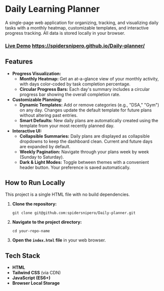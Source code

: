 # Daily Learning Planner

A single-page web application for organizing, tracking, and visualizing daily tasks with a monthly heatmap, customizable templates, and interactive progress tracking. All data is stored locally in your browser.

### [Live Demo](https://spidersnipero.github.io/Daily-planner/) https://spidersnipero.github.io/Daily-planner/

## Features

* **Progress Visualization:**
    * **Monthly Heatmap:** Get an at-a-glance view of your monthly activity, with days color-coded by task completion percentage.
    * **Circular Progress Bars:** Each day's summary includes a circular progress bar showing the overall completion rate.
* **Customizable Planning:**
    * **Dynamic Templates:** Add or remove categories (e.g., "DSA," "Gym") on any day. Changes update the default template for future plans without altering past entries.
    * **Smart Defaults:** New daily plans are automatically created using the template from your most recently planned day.
* **Interactive UI:**
    * **Collapsible Summaries:** Daily plans are displayed as collapsible dropdowns to keep the dashboard clean. Current and future days are expanded by default.
    * **Weekly Pagination:** Navigate through your plans week by week (Sunday to Saturday).
    * **Dark & Light Modes:** Toggle between themes with a convenient header button. Your preference is saved automatically.

## How to Run Locally

This project is a single HTML file with no build dependencies.

1.  **Clone the repository:**
    ```
    git clone git@github.com:spidersnipero/Daily-planner.git
    ```
2.  **Navigate to the project directory:**
    ```
    cd your-repo-name
    ```
3.  **Open the `index.html` file** in your web browser.

## Tech Stack

* **HTML**
* **Tailwind CSS** (via CDN)
* **JavaScript (ES6+)**
* **Browser Local Storage**
